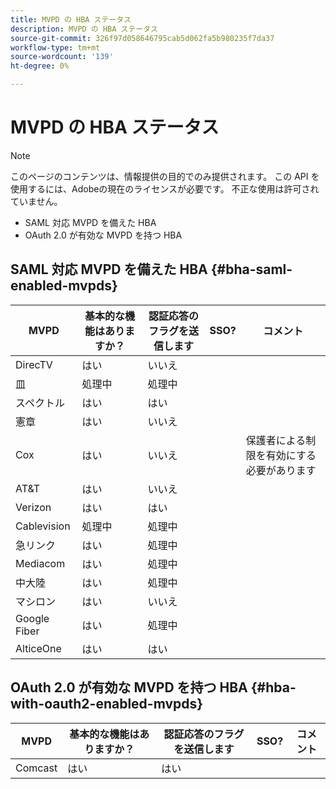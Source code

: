 ```yaml
---
title: MVPD の HBA ステータス
description: MVPD の HBA ステータス
source-git-commit: 326f97d058646795cab5d062fa5b980235f7da37
workflow-type: tm+mt
source-wordcount: '139'
ht-degree: 0%

---
```



# MVPD の HBA ステータス

>[!NOTE]
>
>このページのコンテンツは、情報提供の目的でのみ提供されます。 この API を使用するには、Adobeの現在のライセンスが必要です。 不正な使用は許可されていません。


* SAML 対応 MVPD を備えた HBA
* OAuth 2.0 が有効な MVPD を持つ HBA


## SAML 対応 MVPD を備えた HBA {#bha-saml-enabled-mvpds}

| MVPD | 基本的な機能はありますか？ | 認証応答のフラグを送信します | SSO? | コメント |
|---|---|---|---|---|
| DirecTV | はい | いいえ |  |  |
| 皿 | 処理中 | 処理中 |  |  |
| スペクトル | はい | はい |  |  |
| 憲章 | はい | いいえ |  |  |
| Cox | はい | いいえ |  | 保護者による制限を有効にする必要があります |
| AT&amp;T | はい | いいえ |  |  |
| Verizon | はい | はい |  |  |
| Cablevision | 処理中 | 処理中 |  |  |
| 急リンク | はい | 処理中 |  |  |
| Mediacom | はい | 処理中 |  |  |
| 中大陸 | はい | 処理中 |  |  |
| マシロン | はい | いいえ |  |  |
| Google Fiber | はい | 処理中 |  |  |
| AlticeOne | はい | はい |  |  |


## OAuth 2.0 が有効な MVPD を持つ HBA {#hba-with-oauth2-enabled-mvpds}

| MVPD | 基本的な機能はありますか？ | 認証応答のフラグを送信します | SSO? | コメント |
|---|---|---|---|---|
| Comcast | はい | はい |  |  |

